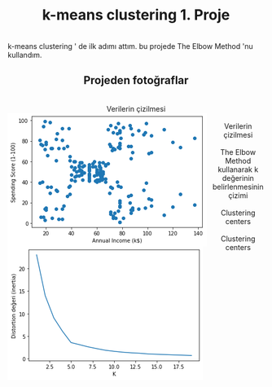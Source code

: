 <center>
  <h1>
    <b> k-means clustering 1. Proje </b>
  </h1>
</center>
<br>
k-means clustering ' de ilk adımı attım. bu projede The Elbow Method 'nu kullandım. 
</br>
<center><h2>Projeden fotoğraflar</h2></center>
<center>
 <br>
     Verilerin çizilmesi
     </br>
<img src="https://github.com/kundakcii/artificial_intelligence_repo/blob/main/k-means%20clustering/proje_1/Figure%202022-03-29%20113346.png"
     alt="verilerin çizilmesi"
     style="float: left; margin-right: 10px;" />
      <br>
     Verilerin çizilmesi
     </br>
</center>

<center>
  <br>
     The Elbow Method kullanarak k değerinin belirlenmesinin çizimi
     </br>
<img src="https://github.com/kundakcii/artificial_intelligence_repo/blob/main/k-means%20clustering/proje_1/Figure%202022-03-29%20113220.png"
     alt="The Elbow Method kullanarak k değerinin belirlenmesinin çizimi"
     style="float: left; margin-right: 10px;" />
   
</center>

<center>
<br>
      Clustering centers 
     </br
<img src="https://github.com/kundakcii/artificial_intelligence_repo/blob/main/k-means%20clustering/proje_1/Figure%202022-03-29%20113332.png"
     alt="clustering centers "
     style="float: left; margin-right: 10px;" />
      <br>
      Clustering centers 
     </br>
</center>